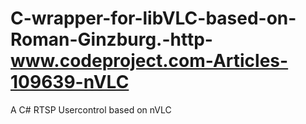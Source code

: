# C-wrapper-for-libVLC-based-on-Roman-Ginzburg.-http-www.codeproject.com-Articles-109639-nVLC
A C# RTSP Usercontrol based on nVLC
